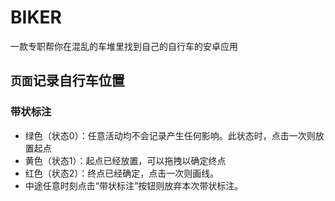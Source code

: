 # BIKER
一款专职帮你在混乱的车堆里找到自己的自行车的安卓应用

## `页面`记录自行车位置
### 带状标注

- 绿色（状态0）：任意活动均不会记录产生任何影响。此状态时，点击一次则放置起点
- 黄色（状态1）：起点已经放置，可以拖拽以确定终点
- 红色（状态2）：终点已经确定，点击一次则画线。
- 中途任意时刻点击“带状标注”按钮则放弃本次带状标注。
